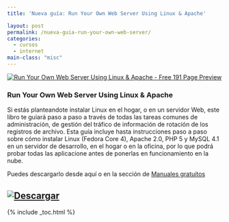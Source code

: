```yaml
---
title: 'Nueva guía: Run Your Own Web Server Using Linux & Apache'

layout: post
permalink: /nueva-guia-run-your-own-web-server/
categories:
  - cursos
  - internet
main-class: "misc"
---
```

[![Run Your Own Web Server Using Linux & Apache - Free 191 Page Preview][1]][2]

### Run Your Own Web Server Using Linux & Apache

Si estás planteandote instalar Linux en el hogar, o en un servidor Web, este libro te guiará paso a paso a través de todas las tareas comunes de administración, de gestión del tráfico de información de rotación de los registros de archivo. Esta guía incluye hasta instrucciones paso a paso sobre cómo instalar Linux (Fedora Core 4), Apache 2.0, PHP 5 y MySQL 4.1 en un servidor de desarrollo, en el hogar o en la oficina, por lo que podrá probar todas las aplicacione antes de ponerlas en funcionamiento en la nube.

Puedes descargarlo desde aquí o en la sección de [Manuales gratuítos][3]

## [![Descargar][4]][2]



 [1]: http://img.tradepub.com/free/w_sitb05/assets/img/w_sitb05c.gif "Run Your Own Web Server Using Linux & Apache - Free 191 Page Preview"
 [2]: http://elbauldelprogramador.tradepub.com/c/pubRD.mpl?sr=oc&_t=oc:&pc=w_sitb05/prgm.cgi/
 [3]: http://bashyc.blogspot.com/p/guias-gratuitas.html
 [4]: http://lh5.googleusercontent.com/-3xNROQvUyLw/Tez0xVWLW1I/AAAAAAAAAkc/3Gx7eUaLwxU/s288/descargar.png

{% include _toc.html %}
